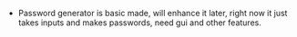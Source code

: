 - Password generator is basic made, will enhance it later, right now it just takes inputs and makes passwords, need gui and other features.